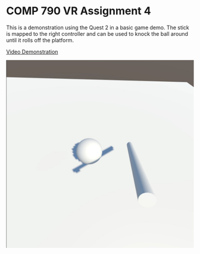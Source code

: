 # COMP 790 VR Assignment 4

This is a demonstration using the Quest 2 in a basic game demo. The stick is mapped to the right controller and can be used to knock the ball around until it rolls off the platform.

[Video Demonstration](https://youtube.com/shorts/bLKk-XUicyo?feature=share)

![](Images/demo_scene.jpg)